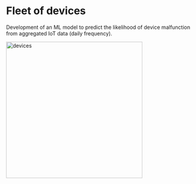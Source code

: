 # Fleet of devices

Development of an ML model to predict the likelihood of device malfunction from aggregated IoT data (daily frequency). 

<img width="370" alt="devices" src="https://github.com/user-attachments/assets/d252fef6-fdce-41ba-9747-e641bc26fb45" />
